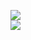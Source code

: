 <!--
**ivanmrsulja/ivanmrsulja** is a ✨ _special_ ✨ repository because its `README.md` (this file) appears on your GitHub profile.

Here are some ideas to get you started:

- 🔭 I’m currently working on ...
- 🌱 I’m currently learning ...
- 👯 I’m looking to collaborate on ...
- 🤔 I’m looking for help with ...
- 💬 Ask me about ...
- 📫 How to reach me: ...
- 😄 Pronouns: ...
- ⚡ Fun fact: ...
-->

![](https://github.com/ivanmrsulja/github-stats/blob/master/generated/overview.svg)  
![](https://github.com/ivanmrsulja/github-stats/blob/master/generated/languages.svg)
